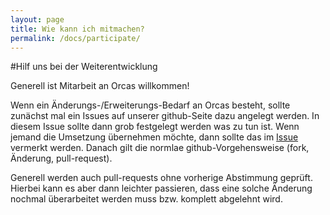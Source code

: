 ```yaml
---
layout: page
title: Wie kann ich mitmachen?
permalink: /docs/participate/
---
```


#Hilf uns bei der Weiterentwicklung

Generell ist Mitarbeit an Orcas willkommen! 

Wenn ein Änderungs-/Erweiterungs-Bedarf an Orcas besteht, sollte zunächst mal ein Issues auf unserer github-Seite dazu angelegt werden.
In diesem Issue sollte dann grob festgelegt werden was zu tun ist. Wenn jemand die Umsetzung übernehmen möchte, dann sollte das im <a href="{{ site.github_issues }}">Issue</a> vermerkt werden. Danach gilt die normlae github-Vorgehensweise (fork, Änderung, pull-request).

Generell werden auch pull-requests ohne vorherige Abstimmung geprüft. Hierbei kann es aber dann leichter passieren, dass eine solche Änderung nochmal überarbeitet werden muss bzw. komplett abgelehnt wird.


